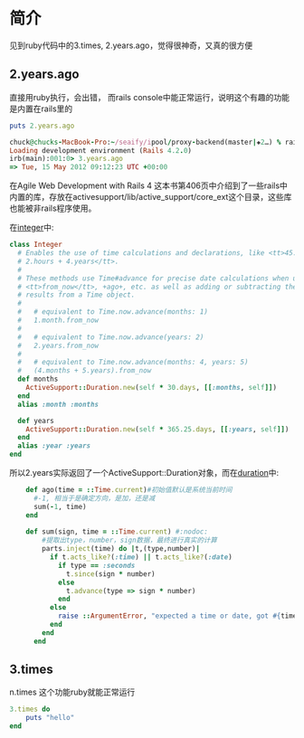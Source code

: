 # 简介
见到ruby代码中的3.times, 2.years.ago，觉得很神奇，又真的很方便

## 2.years.ago
直接用ruby执行，会出错， 而rails console中能正常运行，说明这个有趣的功能是内置在rails里的
```ruby
puts 2.years.ago
```
```ruby
chuck@chucks-MacBook-Pro:~/seaify/ipool/proxy-backend(master|✚2…) % rails  console
Loading development environment (Rails 4.2.0)
irb(main):001:0> 3.years.ago
=> Tue, 15 May 2012 09:12:23 UTC +00:00
```

在Agile Web Development with Rails 4 这本书第406页中介绍到了一些rails中内置的库，存放在activesupport/lib/active_support/core_ext这个目录，这些库也能被非rails程序使用。

在[integer](https://github.com/rails/rails/blob/master/activesupport/lib/active_support/core_ext/integer/time.rb)中: 

```ruby
class Integer
  # Enables the use of time calculations and declarations, like <tt>45.minutes +
  # 2.hours + 4.years</tt>.
  #
  # These methods use Time#advance for precise date calculations when using
  # <tt>from_now</tt>, +ago+, etc. as well as adding or subtracting their
  # results from a Time object.
  #
  #   # equivalent to Time.now.advance(months: 1)
  #   1.month.from_now
  #
  #   # equivalent to Time.now.advance(years: 2)
  #   2.years.from_now
  #
  #   # equivalent to Time.now.advance(months: 4, years: 5)
  #   (4.months + 5.years).from_now
  def months
    ActiveSupport::Duration.new(self * 30.days, [[:months, self]])
  end
  alias :month :months

  def years
    ActiveSupport::Duration.new(self * 365.25.days, [[:years, self]])
  end
  alias :year :years
end
```


所以2.years实际返回了一个ActiveSupport::Duration对象，而在[duration](https://github.com/rails/rails/blob/master/activesupport/lib/active_support/duration.rb)中: 

```ruby
    def ago(time = ::Time.current)#初始值默认是系统当前时间
	  #-1, 相当于是确定方向，是加，还是减
      sum(-1, time)
    end
	
	def sum(sign, time = ::Time.current) #:nodoc:
		#提取出type，number，sign数据，最终进行真实的计算
        parts.inject(time) do |t,(type,number)|
          if t.acts_like?(:time) || t.acts_like?(:date)
            if type == :seconds
              t.since(sign * number)
            else
              t.advance(type => sign * number)
            end
          else
            raise ::ArgumentError, "expected a time or date, got #{time.inspect}"
          end
        end
      end
```

## 3.times
n.times 这个功能ruby就能正常运行
```ruby
3.times do
	puts "hello"
end
```

